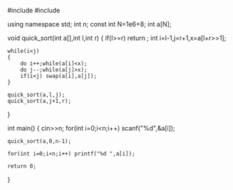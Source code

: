 #include <cstdio>
#include <iostream>

using namespace std;
int n;
const int N=1e6+8;
int a[N];

void quick_sort(int a[],int l,int r)
{
	if(l>=r) return ;
	int i=l-1,j=r+1,x=a[l+r>>1];
	
	while(i<j)
	{
		do i++;while(a[i]<x);
		do j--;while(a[j]>x);
		if(i<j) swap(a[i],a[j]);
	}
	
	quick_sort(a,l,j);
	quick_sort(a,j+1,r);
}

int main()
{
	cin>>n;
	for(int i=0;i<n;i++) scanf("%d",&a[i]);
	
	quick_sort(a,0,n-1);
	
	for(int i=0;i<n;i++) printf("%d ",a[i]);
	
	return 0;
}
